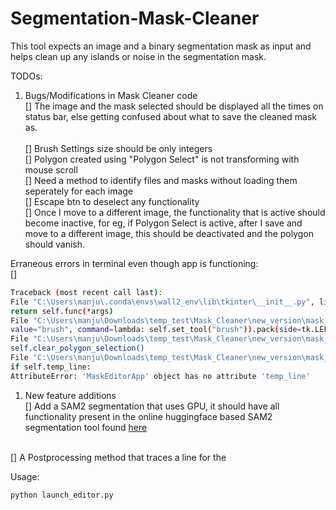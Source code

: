 # Segmentation-Mask-Cleaner

This tool expects an image and a binary segmentation mask as input and helps clean up any islands or noise in the segmentation mask.

TODOs:

1) Bugs/Modifications in Mask Cleaner code
<br>[] The image and the mask selected should be displayed all the times on status bar, else getting confused about what to save the cleaned mask as.    
<br>[] Brush Settings size should be only integers
<br>[] Polygon created using "Polygon Select" is not transforming with mouse scroll
<br>[] Need a method to identify files and masks without loading them seperately for each image
<br>[] Escape btn to deselect any functionality
<br>[] Once I move to a different image, the functionality that is active should become inactive, for eg, if Polygon Select is active, after I save and move to a different image, this should be deactivated and the polygon should vanish. 

Erraneous errors in terminal even though app is functioning:<br>
[]<br>
```bash
Traceback (most recent call last):
File "C:\Users\manju\.conda\envs\wall2_env\lib\tkinter\__init__.py", line 1892, in __call__
return self.func(*args)
File "C:\Users\manju\Downloads\temp_test\Mask_Cleaner\new_version\mask_editor.py", line 150, in <lambda>
value="brush", command=lambda: self.set_tool("brush")).pack(side=tk.LEFT, padx=5)
File "C:\Users\manju\Downloads\temp_test\Mask_Cleaner\new_version\mask_editor.py", line 575, in set_tool
self.clear_polygon_selection()
File "C:\Users\manju\Downloads\temp_test\Mask_Cleaner\new_version\mask_editor.py", line 597, in clear_polygon_selection
if self.temp_line:
AttributeError: 'MaskEditorApp' object has no attribute 'temp_line'
```


1) New feature additions
<br>[] Add a SAM2 segmentation that uses GPU, it should have all functionality present in the online huggingface based SAM2 segmentation tool found [here](https://huggingface.co/spaces/yumyum2081/SAM2-Image-Predictor)

<br>[] A Postprocessing method that traces a line for the  


Usage:
```bash
python launch_editor.py
```